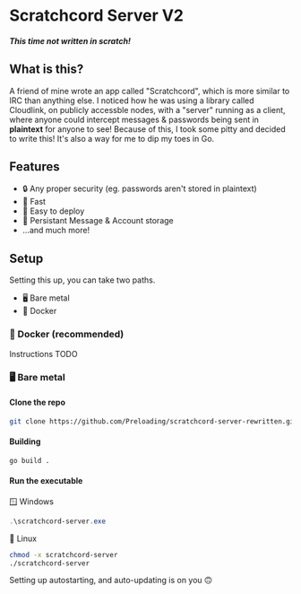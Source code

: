 # Scratchcord Server V2
##### This time not written in scratch!

## What is this?
A friend of mine wrote an app called "Scratchcord", which is more similar to IRC than anything else. I noticed how he was using a library called Cloudlink, on publicly accessble nodes, with a "server" running as a client, where anyone could intercept messages & passwords being sent in **plaintext** for anyone to see! Because of this, I took some pitty and decided to write this! It's also a way for me to dip my toes in Go.

## Features
- 🔒 Any proper security (eg. passwords aren't stored in plaintext)
- 🚀 Fast
- 🐳 Easy to deploy
- 💾 Persistant Message & Account storage
- ...and much more!

## Setup
Setting this up, you can take two paths.

- 🖥 Bare metal
- 🐳 Docker

### 🐳 Docker (recommended)
Instructions TODO
### 🖥 Bare metal
#### Clone the repo
```bash
git clone https://github.com/Preloading/scratchcord-server-rewritten.git
```
#### Building
```bash
go build .
```
#### Run the executable
🪟 Windows
```powershell
.\scratchcord-server.exe
```
🐧 Linux
```bash
chmod -x scratchcord-server
./scratchcord-server
```
Setting up autostarting, and auto-updating is on you 🙃